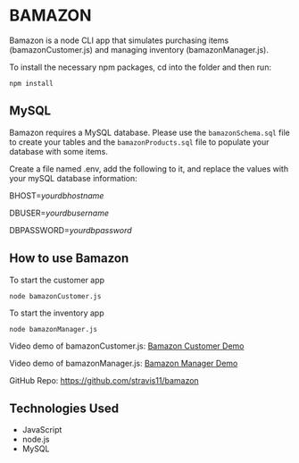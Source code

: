 # BAMAZON

Bamazon is a node CLI app that simulates purchasing items (bamazonCustomer.js) and managing inventory (bamazonManager.js).

To install the necessary npm packages, cd into the folder and then run:

```
npm install

```

## MySQL

Bamazon requires a MySQL database. Please use the `bamazonSchema.sql` file to create your tables and the `bamazonProducts.sql` file to populate your database with some items.

Create a file named .env, add the following to it, and replace the values with your mySQL database information:

BHOST=_yourdbhostname_

DBUSER=_yourdbusername_

DBPASSWORD=_yourdbpassword_

## How to use Bamazon

To start the customer app

```
node bamazonCustomer.js
```

To start the inventory app

```
node bamazonManager.js
```

Video demo of bamazonCustomer.js: [Bamazon Customer Demo](https://youtu.be/5ZoABUDWtA8)

Video demo of bamazonManager.js: [Bamazon Manager Demo](https://youtu.be/9UMEo5fxGfI)

GitHub Repo: https://github.com/stravis11/bamazon

## Technologies Used

- JavaScript
- node.js
- MySQL
